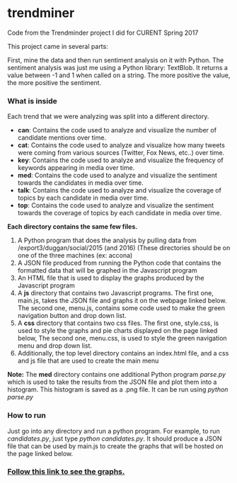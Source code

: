 # trendminer
Code from the Trendminder project I did for CURENT Spring 2017

This project came in several parts:

First, mine the data and then run sentiment analysis on it with Python.
The sentiment analysis was just me using a Python library: TextBlob. It returns a value between -1 and 1 when called on a string. The more positive the value, the more positive the sentiment.

<h3> What is inside </h3>

<p>Each trend that we were analyzing was split into a different directory.</p>

<ul><li><b>can</b>: Contains the code used to analyze and visualize the number of candidate mentions over time.</li>
    <li><b>cat</b>: Contains the code used to analyze and visualize how many tweets were coming from various sources (Twitter, Fox News, etc..) over time.</li>
    <li><b>key</b>: Contains the code used to analyze and visualize the frequency of keywords appearing in media over time.</li>
    <li><b>med</b>: Contains the code used to analyze and visualize the sentiment towards the candidates in media over time.</li>
    <li><b>talk</b>: Contains the code used to analyze and visualize the coverage of topics by each candidate in media over time.</li>
    <li><b>top</b>: Contains the code used to analyze and visualize the sentiment towards the coverage of topics by each candidate in media over time.</li></ul>
    
<p><b> Each directory contains the same few files. </b></p>

<ol><li>A Python program that does the analysis by pulling data from /export3/duggan/social/2015 (and 2016) (These directories should be on one of the three machines (ex: accona)</li>
<li>A JSON file produced from running the Python code that contains the formatted data that will be graphed in the Javascript program</li>
  <li>An HTML file that is used to display the graphs produced by the Javascript program</li>
  <li> A <b>js</b> directory that contains two Javascript programs. The first one, main.js, takes the JSON file and graphs it on the webpage linked below. The second one, menu.js, contains some code used to make the green navigation button and drop down list.</li>
  <li> A <b>css</b> directory that contains two css files. The first one, style.css, is used to style the graphs and pie charts displayed on the page linked below, The second one, menu.css, is used to style the green navigation menu and drop down list.</li>
  <li>Additionally, the top level directory contains an index.html file, and a css and js file that are used to create the main menu</li>
  </ol>
  
  <b>Note:</b> The <b>med</b> directory contains one additional Python program <i>parse.py</i> which is used to take the results from the JSON file and plot them into a histogram. This histogram is saved as a .png file. It can be run using <i>python parse.py</i>
  
<h3>How to run</h3>
<p>Just go into any directory and run a python program. For example, to run <i>candidates.py</i>, just type <i>python candidates.py</i>. It should produce a JSON file that can be used by main.js to create the graphs that will be hosted on the page linked below.</p> 
  


<p><h3><a href="http://seelab.eecs.utk.edu/trendminer">Follow this link to see the graphs.</a></h3></p>

